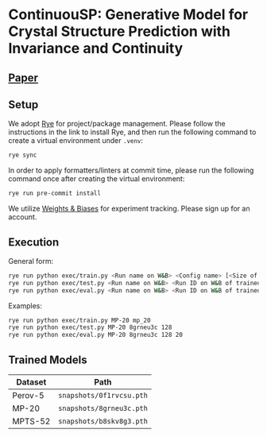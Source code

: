 # ContinuouSP: Generative Model for Crystal Structure Prediction with Invariance and Continuity

## [Paper](https://arxiv.org/abs/2502.02026)

## Setup
We adopt [Rye](https://rye-up.com/) for project/package management. Please follow the instructions in the link to install Rye, and then run the following command to create a virtual environment under `.venv`:

```bash
rye sync
```

In order to apply formatters/linters at commit time, please run the following command once after creating the virtual environment:

```bash
rye run pre-commit install
```

We utilize [Weights & Biases](https://wandb.ai/site) for experiment tracking. Please sign up for an account.

## Execution
General form:
```bash
rye run python exec/train.py <Run name on W&B> <Config name> [<Size of train dataset>] [<Size of valid dataset>] [<Run ID on W&B of pretrained model>]
rye run python exec/test.py <Run name on W&B> <Run ID on W&B of trained model> <Batch size> [<Size of test dataset>]
rye run python exec/eval.py <Run name on W&B> <Run ID on W&B of trained model> <Batch size> [<Number of samples per test datum>] [<Size of Test dataset>]
```

Examples:
```bash
rye run python exec/train.py MP-20 mp_20
rye run python exec/test.py MP-20 8grneu3c 128
rye run python exec/eval.py MP-20 8grneu3c 128 20
```

## Trained Models
| Dataset | Path |
| - | - |
| Perov-5 | `snapshots/0f1rvcsu.pth` |
| MP-20 | `snapshots/8grneu3c.pth` |
| MPTS-52 | `snapshots/b8skv8g3.pth` |
